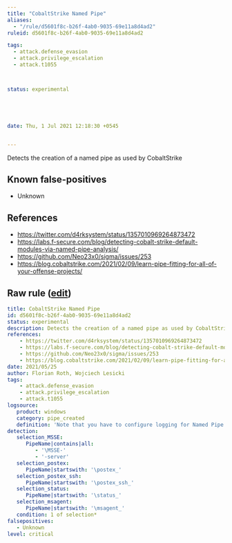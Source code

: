 ```yaml
---
title: "CobaltStrike Named Pipe"
aliases:
  - "/rule/d5601f8c-b26f-4ab0-9035-69e11a8d4ad2"
ruleid: d5601f8c-b26f-4ab0-9035-69e11a8d4ad2

tags:
  - attack.defense_evasion
  - attack.privilege_escalation
  - attack.t1055



status: experimental





date: Thu, 1 Jul 2021 12:18:30 +0545


---
```


Detects the creation of a named pipe as used by CobaltStrike

<!--more-->


## Known false-positives

* Unknown



## References

* https://twitter.com/d4rksystem/status/1357010969264873472
* https://labs.f-secure.com/blog/detecting-cobalt-strike-default-modules-via-named-pipe-analysis/
* https://github.com/Neo23x0/sigma/issues/253
* https://blog.cobaltstrike.com/2021/02/09/learn-pipe-fitting-for-all-of-your-offense-projects/


## Raw rule ([edit](https://github.com/SigmaHQ/sigma/edit/master/rules/windows/pipe_created/pipe_created_mal_cobaltstrike.yml))
```yaml
title: CobaltStrike Named Pipe
id: d5601f8c-b26f-4ab0-9035-69e11a8d4ad2
status: experimental
description: Detects the creation of a named pipe as used by CobaltStrike
references:
    - https://twitter.com/d4rksystem/status/1357010969264873472
    - https://labs.f-secure.com/blog/detecting-cobalt-strike-default-modules-via-named-pipe-analysis/
    - https://github.com/Neo23x0/sigma/issues/253
    - https://blog.cobaltstrike.com/2021/02/09/learn-pipe-fitting-for-all-of-your-offense-projects/
date: 2021/05/25
author: Florian Roth, Wojciech Lesicki
tags:
    - attack.defense_evasion
    - attack.privilege_escalation
    - attack.t1055
logsource:
   product: windows
   category: pipe_created
   definition: 'Note that you have to configure logging for Named Pipe Events in Sysmon config (Event ID 17 and Event ID 18). The basic configuration is in popular sysmon configuration (https://github.com/SwiftOnSecurity/sysmon-config), but it is worth verifying. You can also use other repo, e.g. https://github.com/Neo23x0/sysmon-config, https://github.com/olafhartong/sysmon-modular. How to test detection? You can always use Cobalt Strike, but also you can check powershell script from this site https://svch0st.medium.com/guide-to-named-pipes-and-hunting-for-cobalt-strike-pipes-dc46b2c5f575'
detection:
   selection_MSSE:
      PipeName|contains|all: 
         - '\MSSE-'
         - '-server'
   selection_postex:
      PipeName|startswith: '\postex_'
   selection_postex_ssh:
      PipeName|startswith: '\postex_ssh_'
   selection_status:
      PipeName|startswith: '\status_'
   selection_msagent:
      PipeName|startswith: '\msagent_'
   condition: 1 of selection*
falsepositives:
   - Unknown
level: critical

```
